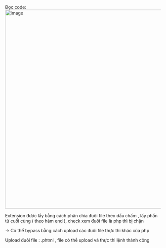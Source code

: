 Đọc code: 
<img width="643" alt="image" src="https://github.com/shinyluck/CBJS/assets/76943559/d1691e01-b009-442e-814c-0dcf5e00eb25">

Extension được lấy bằng cách phân chia đuôi file theo dấu chấm , lấy phần tử cuối cùng ( theo hàm end ), check xem đuôi file là php thì bị chặn

-> Có thể bypass bằng cách upload các đuôi file thực thi khác của php 

Upload đuôi file : .phtml , file có thể upload và thực thi lệnh thành công 

